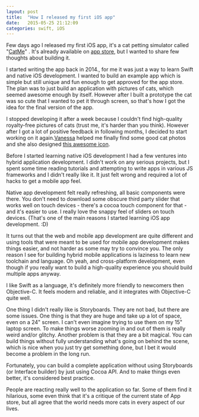 ```yaml
---
layout: post
title:  "How I released my first iOS app"
date:   2015-05-25 21:12:09
categories: swift, iOS
---
```


Few days ago I released my first iOS app, it's a cat petting simulator called "[CatMe](https://youtu.be/aa52iHSSqNk)"
. It's already available on [app store](https://itunes.apple.com/us/app/id994659934), but 
I wanted to share few thoughts about building it.

I started writing the app back in 2014., for me it was just a way to learn Swift
and native iOS development. I wanted to build an example app which is simple but still
unique and fun enough to get approved for the app store. The plan was to just
build an application with pictures of cats, which seemed awesome enough by itself.
However after I built a prototype the cat was so cute that I wanted to pet it through
screen, so that's how I got the idea for the final version of the app.

I stopped developing it after a week because I couldn't find high-quality royalty-free
pictures of cats (trust me, it's harder than you think). However after I got a lot of positive
feedback in following months, I decided to start working on it again.[Vanessa](https://www.behance.net/vanessazoyd) helped me finally find some good cat photos
and she also designed [this awesome icon](https://www.behance.net/gallery/26008671/CatMe-App-Icon).

Before I started learning native iOS development I had a few ventures into hybrid
application development. I didn't work on any serious projects, but I spent some
time reading tutorials and attempting to write apps in various JS frameworks and I
didn't really like it. It just felt wrong and required a lot of hacks to get a mobile
app feel.

Native app development felt really refreshing, all basic components were there.
You don't need to download some obscure third party slider that works well on touch
devices - there's a cocoa touch component for that - and it's easier to use. I really
love the snappy feel of sliders on touch devices. (That's one of the main reasons
I started learning iOS app development. :D)

It turns out that the web and mobile app development are quite different and using 
tools that were meant to be used for mobile app development makes things easier, and not
harder as some may try to convince you. The only reason I see for building hybrid mobile applications is laziness to learn new toolchain and language. Oh yeah, and cross-platform
development, even though if you really want to build a high-quality experience you should
build multiple apps anyway.

I like Swift as a language, it's definitely more friendly to newcomers then
Objective-C. It feels modern and reliable, and it integrates with Objective-C quite
well.

One thing I didn't really like is Storyboards. They are not bad, but there are some
issues. One thing is that they are huge and take up a lot of space, even on a 24" screen.
I can't even imagine trying to use them on my 15" laptop screen. To make things worse
zooming in and out of them is really weird and/or glitchy. Another problem is that
they are a bit magical. You can build things without fully understanding what's going
on behind the scene, which is nice when you just try get something done, but I bet
it would become a problem in the long run.

Fortunately, you can build a complete application without using Storyboards (or Interface builder) by just using Cocoa API. And to make things even better, it's considered
best practice.

People are reacting really well to the application so far. Some of them find it
hilarious, some even think that it's a critique of the current state of App store,
but all agree that the world needs more cats in every aspect of our lives.
